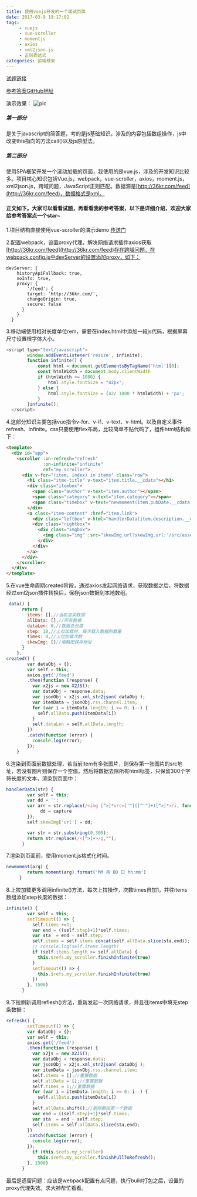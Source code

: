 ```yaml
---
title: 使用vuejs开发的一个面试页面
date: 2017-03-9 19:17:02
tags:
     - vuejs
     - vue-scroller
     - momentjs
     - axios
     - xml2json.js
     - 正则表达式
categories: 前端框架
---
```



[试题链接](https://github.com/fuliaoyi/showmecode)

[参考答案GitHub地址](https://github.com/yanghcc/interviewTest)

演示效果：
<img src="/images/operation1.gif" alt="pic">

##### 第一部分

是关于javascript的简答题，考的是js基础知识。涉及的内容包括数组操作，js中改变this指向的方法call()以及js原型法。

##### 第二部分

使用SPA框架开发一个滚动加载的页面，我使用的是vue.js，涉及的开发知识比较多。项目核心知识包括Vue.js，webpack，vue-scroller，axios，moment.js，xml2json.js，跨域问题，JavaScript正则匹配。数据源是[http://36kr.com/feed](http://36kr.com/feed)，数据格式是xml。

#### 正文如下。大家可以看看试题，再看看我的参考答案，以下是详细介绍，欢迎大家给参考答案点一个star~

1.项目结构直接使用vue-scroller的演示demo    [传送门](https://github.com/wangdahoo/vue-scroller-demo)

2.配置webpack，设置proxy代理，解决网络请求插件axios获取[http://36kr.com/feed](http://36kr.com/feed)存在跨域问题。在webpack.config.js中devServer的设置添加proxy，如下：

```
devServer: {
    historyApiFallback: true,
    noInfo: true,
    proxy: {
        '/feed': {
        target: 'http://36kr.com/',
        changeOrigin: true,
        secure: false
      }
    }
  }
```

3.移动端使用相对长度单位rem，需要在index.html中添加一段js代码，根据屏幕尺寸设置根字体大小。

```javascript
<script type="text/javascript">
		window.addEventListener('resize', infinite);
		function infinite() {
		    const html = document.getElementsByTagName('html')[0];
		    const htmlWidth = document.body.clientWidth
		    if (htmlWidth >= 1080) {
		        html.style.fontSize = "42px";
		    } else {
		        html.style.fontSize = (42/ 1080 * htmlWidth) + 'px';
		    }
		}infinite();
  </script>
```

4.这部分知识主要包括vue指令v-for、v-if、v-text、v-html。以及自定义事件refresh、infinite。css只要使用flex布局，比较简单不贴代码了，组件html结构如下：

```html
<template>
  <div id="app">
    <scroller :on-refresh="refresh"
              :on-infinite="infinite"
              ref="my_scroller">
      <div v-for="(item, index) in items" class="row">
        <h1 class="itme-title" v-text="item.title.__cdata"></h1>
        <div class="itembox">
          <span class="author" v-text="item.author"></span>
          <span class="category" v-text="item.category"></span>
          <span class="timebox" v-text="newmoment(item.pubDate.__cdata)"></span>
        </div>
        <a class="item-content" :href="item.link">
          <div class="leftbox" v-html="handlerData(item.description.__cdata)"></div>
          <div class="rightbox">
            <div class="imgbox">
              <img class="img" :src="skewImg.url?skewImg.url:'/src/assets/404.jpg'">
            </div>
          </div>
        </a>
      </div>
    </scroller>
  </div>
</template>
```

5.在vue生命周期created阶段，通过axios发起网络请求，获取数据之后，将数据经过xml2json插件转换后，保存json数据到本地数组。

```javascript
 data() {
      return {
        items: [],//当前渲染数据
        allData: [],//所有数据
        dataLen: 0,//数据总长度
        step: 10,//上拉加载时，每次载入数据的数量
        times: 0,//上拉加载次数
        skewImg: []//缩略图保存地址
      }
    },
created() {
        var dataObj = {};
        var self = this;
        axios.get('/feed')
        .then(function (response) {
          var x2js = new X2JS();
          var dataObj = response.data;
          var jsonObj = x2js.xml_str2json( dataObj );
          var itemData = jsonObj.rss.channel.item;
          for (var i = itemData.length; i >= 0; i--) {
            self.allData.push(itemData[i])
          }
          self.dataLen = self.allData.length;
        })
        .catch(function (error) {
          console.log(error);
        });
    }
```

6.渲染到页面前数据处理，若当前item有多张图片，则保存第一张图片的src地址，若没有图片则保存一个空值。然后将数据去除所有html标签，只保留300个字符长度的文本，渲染到页面中：

```javascript
handlerData(str) {
        var self = this;
        var dd = '';
        var arr = str.replace(/<img [^>]*src=['"]([^'"]+)[^>]*>/i, function (match, capture) {
             dd = capture
        });
        self.skewImg['url'] = dd;

        var str = str.substring(0,300);
        return str.replace(/<[^>]+>/g,"");
      }
```

7.渲染到页面前，使用moment.js格式化时间。

```javascript
newmoment(arg) {
        return moment(arg).format('MM 月 DD 日 hh:mm')
	 }
```

8.上拉加载更多调用infinite()方法，每次上拉操作，次数times自加1，并往items数组添加step长度的数据：

```javascript
infinite() {
        var self = this;
        setTimeout(() => {
          self.times +=1;
          var end = ((self.step)+1)*self.times;
          var sta  = end - self.step;
          self.items = self.items.concat(self.allData.slice(sta,end));
          // console.log(self.items.length)
          if (self.items.length >= self.allData) {
            this.$refs.my_scroller.finishInfinite(true)
          }
          setTimeout(() => {
            this.$refs.my_scroller.finishInfinite(true)
          })
        }, 1500)
      }
```

9.下拉刷新调用reflesh()方法，重新发起一次网络请求，并且往items中填充step条数据：

```javascript
refresh() {
        setTimeout(() => {
        var dataObj = {};
        var self = this;
        axios.get('/feed')
        .then(function (response) {
          var x2js = new X2JS();
          var dataObj = response.data;
          var jsonObj = x2js.xml_str2json( dataObj );
          var itemData = jsonObj.rss.channel.item;
          self.items = [];//重置数据
          self.allData = [];//重置数据
          self.times = 1;//重置数据
          for (var i = itemData.length; i >= 0; i--) {
            self.allData.push(itemData[i])
          }
          self.allData.shift();//删除数组第一个数据
          var end = ((self.step)+1)*self.times;
          var sta  = end - self.step;
          self.items = self.allData.slice(sta,end);
        })
        .catch(function (error) {
          console.log(error);
        });
          if (this.$refs.my_scroller)
            this.$refs.my_scroller.finishPullToRefresh();
        }, 1500)
      }
```


最后是遗留问题：应该是webpack配置有点问题，执行build打包之后，设置的proxy代理失效。求大神帮忙看看。